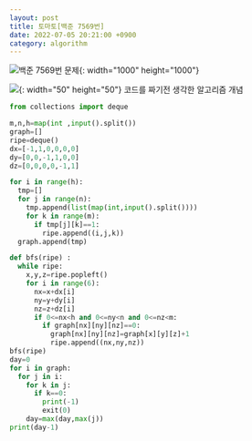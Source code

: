 ```yaml
---
layout: post
title: 토마토[백준 7569번]
date: 2022-07-05 20:21:00 +0900
category: algorithm
---
```

<style>
  background: grey;
| ![](http://onlinejudgeimages.s3-ap-northeast-1.amazonaws.com/images/big-square.png){: width="300" height="200"} | [**7569번 토마토**](https://www.acmicpc.net/problem/2667) <br/><br/> 철수의 토마토 농장에서는 토마토를 보관하는 큰 창고를 가지고 있다. 토마토는 아래의 그림과 같이 격자모양 상자의 칸에 하나씩 넣은 다음, 상자들을 수직으로 쌓아 올려서 창고에 보관한다.<br/><br/>www.acmicpc.net |
</style>
![백준 7569번 문제](https://user-images.githubusercontent.com/77001421/177326030-8df23f04-b17e-4b37-abe6-06255c025044.png){: width="1000" height="1000"}

![](https://cdn-icons-png.flaticon.com/128/4342/4342304.png){: width="50" height="50"} 코드를 짜기전 생각한 알고리즘 개념 

```python
from collections import deque

m,n,h=map(int ,input().split())
graph=[]
ripe=deque()
dx=[-1,1,0,0,0,0]
dy=[0,0,-1,1,0,0]
dz=[0,0,0,0,-1,1]

for i in range(h):
  tmp=[]
  for j in range(n):
    tmp.append(list(map(int,input().split())))
    for k in range(m):
      if tmp[j][k]==1:
        ripe.append((i,j,k))
  graph.append(tmp)

def bfs(ripe) :
  while ripe:
    x,y,z=ripe.popleft()
    for i in range(6):
      nx=x+dx[i]
      ny=y+dy[i]
      nz=z+dz[i]
      if 0<=nx<h and 0<=ny<n and 0<=nz<m:
        if graph[nx][ny][nz]==0:
          graph[nx][ny][nz]=graph[x][y][z]+1
          ripe.append((nx,ny,nz))
bfs(ripe) 
day=0
for i in graph:
  for j in i:
    for k in j:
      if k==0:
        print(-1)
        exit(0)
    day=max(day,max(j))
print(day-1)
```
